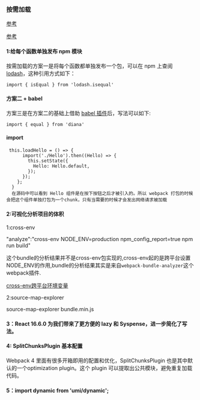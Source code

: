 ### 按需加载

[参考](https://www.jianshu.com/p/7bd9db073633)

[参考](https://www.jianshu.com/p/878559c45552)

#### 1:给每个函数单独发布 npm 模块

按需加载的方案一是将每个函数都单独发布一个包，可以在 npm 上查阅 [lodash](https://www.npmjs.com/search?q=lodash)，这种引用方式如下：

```
import { isEqual } from 'lodash.isequal'

```

#### 方案二 + babel

方案三是在方案二的基础上借助 [babel 插件](https://github.com/demos-platform/babel-plugin-on-demand-loading)后，写法可以如下:

```
import { equal } from 'diana'

```

#### import

```
 this.loadHello = () => {
      import('./Hello').then((Hello) => {
        this.setState({
          Hello: Hello.default,
        });
      });
    };
  }
  在源码中可以看到 Hello 组件是在按下按钮之后才被引入的。所以 webpack 打包的时候会把这个组件单独打包为一个chunk，只有当需要的时候才会发出网络请求被加载

```

#### 2:可视化分析项目的体积

1:cross-env

"analyze":"cross-env NODE_ENV=production npm_config_report=true npm run build"

这个bundle的分析结果并不是cross-env包实现的,cross-env起的是跨平台设置NODE_ENV的作用,bundle的分析结果其实是来自`webpack-bundle-analyzer`这个webpack插件.

[cross-env跨平台环境变量](https://blog.csdn.net/MrPrefect/article/details/84284074)

2:source-map-explorer

 source-map-explorer bundle.min.js

#### 3：React 16.6.0 为我们带来了更方便的 lazy 和 Syspense，进一步简化了写法。

#### 4: SplitChunksPlugin 基本配置

Webpack 4 里面有很多开箱即用的配置和优化，SplitChunksPlugin 也是其中默认的一个optimization plugin。这个 plugin 可以提取出公共模块，避免重复加载代码。

#### 5：import dynamic from 'umi/dynamic';
